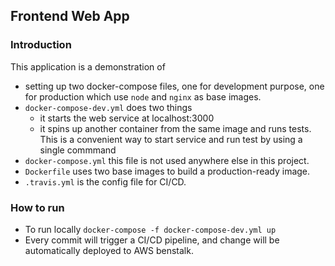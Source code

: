 ## Frontend Web App

### Introduction
This application is a demonstration of 
 - setting up two docker-compose files, one for development purpose, one for production which use `node` and `nginx` as base images.
 - `docker-compose-dev.yml` does two things 
    - it starts the web service at localhost:3000
    - it spins up another container from the same image and runs tests. This is a convenient way to start service and run test by using a single commmand 
 - `docker-compose.yml` this file is not used anywhere else in this project.
 - `Dockerfile` uses two base images to build a production-ready image.
 - `.travis.yml` is the config file for CI/CD. 

 ### How to run 
  - To run locally `docker-compose -f docker-compose-dev.yml up`
  - Every commit will trigger a CI/CD pipeline, and change will be automatically deployed to AWS benstalk.
